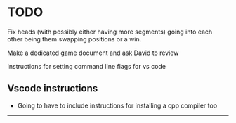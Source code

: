 # TODO
Fix heads (with possibly either having more segments) going into each other being them swapping positions or a win.

Make a dedicated game document and ask David to review

Instructions for setting command line flags for vs code

## Vscode instructions
- Going to have to include instructions for installing a cpp compiler too

-------------------
